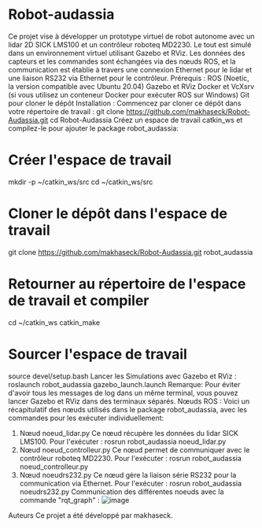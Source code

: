 # Robot-audassia
Ce projet vise à développer un prototype virtuel de robot autonome avec un lidar 2D SICK LMS100 et un contrôleur roboteq MD2230. Le tout est simulé dans un environnement virtuel utilisant Gazebo et RViz. Les données des capteurs et les commandes sont échangées via des nœuds ROS, et la communication est établie à travers une connexion Ethernet pour le lidar et une liaison RS232 via Ethernet pour le contrôleur.
Prérequis :
ROS (Noetic, la version compatible avec Ubuntu 20.04)
Gazebo et RViz
Docker et VcXsrv (si vous utilisez un conteneur Docker pour exécuter ROS sur Windows)
Git pour cloner le dépôt
Installation :
Commencez par cloner ce dépôt dans votre répertoire de travail :
git clone https://github.com/makhaseck/Robot-Audassia.git
cd Robot-Audassia
Créez un espace de travail catkin_ws et compilez-le pour ajouter le package robot_audassia:
# Créer l'espace de travail
mkdir -p ~/catkin_ws/src
cd ~/catkin_ws/src

# Cloner le dépôt dans l'espace de travail
git clone https://github.com/makhaseck/Robot-Audassia.git robot_audassia

# Retourner au répertoire de l'espace de travail et compiler
cd ~/catkin_ws
catkin_make

# Sourcer l'espace de travail
source devel/setup.bash
Lancer les Simulations avec Gazebo et RViz :
roslaunch robot_audassia gazebo_launch.launch
Remarque: Pour éviter d'avoir tous les messages de log dans un même terminal, vous pouvez lancer Gazebo et RViz dans des terminaux séparés.
Nœuds ROS :
Voici un récapitulatif des nœuds utilisés dans le package robot_audassia, avec les commandes pour les exécuter individuellement:
1. Nœud noeud_lidar.py
Ce nœud récupère les données du lidar SICK LMS100. Pour l'exécuter :
rosrun robot_audassia noeud_lidar.py
2. Nœud noeud_controlleur.py
Ce nœud permet de communiquer avec le contrôleur roboteq MD2230. Pour l'exécuter :
rosrun robot_audassia noeud_controlleur.py
3. Nœud noeudrs232.py
Ce nœud gère la liaison série RS232 pour la communication via Ethernet. Pour l'exécuter :
rosrun robot_audassia noeudrs232.py
Communication des différentes noeuds avec la commande "rqt_graph" :
![image](https://github.com/user-attachments/assets/af6c7c9a-90c4-4cdc-aede-cbdaf7c69cae)



Auteurs
Ce projet a été développé par makhaseck.

